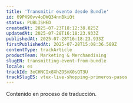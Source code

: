 ```yaml
---
title: 'Transmitir evento desde Bundle'
id: 69PX90vv4oDWQ34nnBkiQt
status: PUBLISHED
createdAt: 2025-07-23T18:12:38.825Z
updatedAt: 2025-07-28T16:18:23.933Z
publishedAt: 2025-07-28T16:18:23.933Z
firstPublishedAt: 2025-07-28T15:08:36.589Z
contentType: trackArticle
productTeam: Marketing & Merchandising
slugEN: transmitting-event-from-bundle
locale: es
trackId: 3eCHNCIx8XhZOSmX0sQT3U
trackSlugES: vtex-live-shopping-primeros-pasos
---
```


<div class="alert alert-warning" role="alert">Contenido en proceso de traducción.</div>
